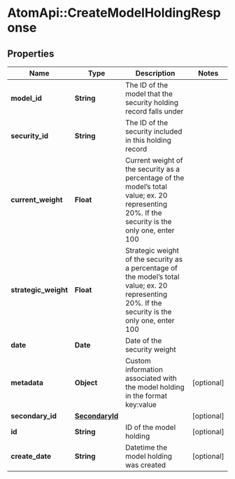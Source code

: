 # AtomApi::CreateModelHoldingResponse

## Properties
Name | Type | Description | Notes
------------ | ------------- | ------------- | -------------
**model_id** | **String** | The ID of the model that the security holding record falls under | 
**security_id** | **String** | The ID of the security included in this holding record | 
**current_weight** | **Float** | Current weight of the security as a percentage of the model’s total value; ex. 20 representing 20%. If the security is the only one, enter 100 | 
**strategic_weight** | **Float** | Strategic weight of the security as a percentage of the model’s total value; ex. 20 representing 20%. If the security is the only one, enter 100 | 
**date** | **Date** | Date of the security weight | 
**metadata** | **Object** | Custom information associated with the model holding in the format key:value | [optional] 
**secondary_id** | [**SecondaryId**](SecondaryId.md) |  | [optional] 
**id** | **String** | ID of the model holding | [optional] 
**create_date** | **String** | Datetime the model holding was created | [optional] 


